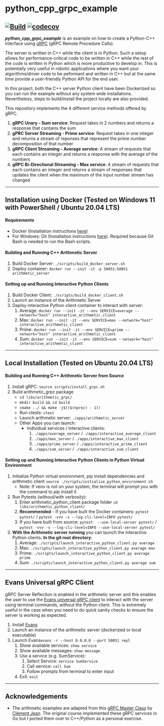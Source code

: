 # python_cpp_grpc_example

[![Build](https://github.com/tengfoonglam/python_cpp_grpc_example/actions/workflows/main.yml/badge.svg)](https://github.com/tengfoonglam/python_cpp_grpc_example/actions/workflows/main.yml)
[![codecov](https://codecov.io/gh/tengfoonglam/python_cpp_grpc_example/branch/main/graph/badge.svg?token=4C4ZTA1CKG)](https://codecov.io/gh/tengfoonglam/python_cpp_grpc_example)
---
 ***python_cpp_grpc_example*** is an example on how to create a Python-C++ interface using [gRPC](https://grpc.io/) (gRPC Remote Procedure Calls).

The server is written in C++ while the client is in Python. Such a setup allows for performance-critical code to be written in C++ while the rest of the code is written in Python which is more productive to develop in. This is potentially very useful in robotic applications where you want your algorithms/driver code to be peformant and written in C++ but at the same time provide a user-friendly Python API for the end user.

In this project, both the C++ server Python client have been Dockerized so you can run the example without any system wide installations. Nevertheless, steps to build/install the project locally are also provided.

This repository implements the 4 different service methods offered by gRPC.
 1. **gRPC Unary - Sum service**: Request takes in 2 numbers and returns a response that contains the sum
 2. **gPRC Server Streaming - Prime service**: Request takes in one integer and returns a stream of reponses that represent the prime number decomposition of that number
 3. **gRPC Client Streaming - Average service**: A stream of requests that each contains an integer and returns a response with the average of the numbers
 4. **gRPC Bi-Directional Streaming - Max service**: A stream of requests that each contains an integer and returns a stream of responses that updates the client when the maximum of the input number stream has changed

---

## Installation using Docker (Tested on Windows 11 with PowerShell / Ubuntu 20.04 LTS)

#### Requirements
 * Docker (Installation instructions [here](https://docs.docker.com/engine/install/ubuntu/))
 * For Windows: Git (Installation instructions [here](https://git-scm.com/downloads)). Required because Git Bash is needed to run the Bash scripts.

#### Building and Running C++ Arithmetic Server

 1. Build Docker Server: ```./scripts/build_docker_server.sh```
 2. Deploy container: ```docker run --init -it -p 50051:50051 arithmetic_server```

#### Setting up and Running Interactive Python Clients
 1. Build Docker Client: ```./scripts/build_docker_client.sh```
 2. Launch an instance of the Arithmetic Server
 3. Deploy interactive Python client container to interact with server:
      1. Average: ```docker run --init -it --env SERVICE=average --network="host" interactive_arithmetic_client```
      2. Max: ```docker run --init -it --env SERVICE=max --network="host" interactive_arithmetic_client```
      3. Prime: ```docker run --init -it --env SERVICE=prime --network="host" interactive_arithmetic_client```
      4. Sum: ```docker run --init -it --env SERVICE=sum --network="host" interactive_arithmetic_client```

---

## Local Installation (Tested on Ubuntu 20.04 LTS)

#### Building and Running C++ Arithmetic Server from Source

1. Install gRPC: ```source scripts/install_grpc.sh```
2. Build arithmetic_grpc package
   - ```cd libs/arithmetic_grpc/```
   - ```mkdir build && cd build```
   - ```cmake ../ && make -j$(($(nproc) - 1))```
   - Run ctests: ```ctest```
   - Launch arithmetic server: ```./apps/arithmetic_server```
   - Other Apps you can launch:
     - Individual services / interactive clients:
        1. ```./apps/average_server``` / ```./apps/interactive_average_client```
        2. ```./apps/max_server``` / ```./apps/interactive_max_client```
        3. ```./apps/prime_server``` / ```./apps/interactive_prime_client```
        4. ```./apps/sum_server``` / ```./apps/interactive_sum_client```

#### Setting up and Running Interactive Python Clients in Python Virtual Environment

1. Initialize Python virtual environment, pip install dependencies and arithmetic client ```source ./scripts/initialise_python_environment.sh```
   * Note: If venv is not on your system, the terminal will prompt you with the command to pip install it
3. Run Pytests (without/with verbosity):
   1. Enter arithmetic_python_client package folder ```cd libs/arithmetic_python_client/```
   2. **Recommended** - If you have built the Docker containers: ```pytest pytest/``` / ```pytest -vvv -s --log-cli-level=INFO pytest/```
   3. If you have built from source: ```pytest  --use-local-server pytest/``` / ```pytest -vvv -s --log-cli-level=INFO --use-local-server pytest/```
4. **With the Arithmetic server running** you can launch the interactive Python clients. **In the git root directory**:
   1. Average: ```./scripts/launch_interactive_python_client.py average```
   2. Max: ```./scripts/launch_interactive_python_client.py average max```
   3. Prime: ```./scripts/launch_interactive_python_client.py average prime```
   4. Sum: ```./scripts/launch_interactive_python_client.py average sum```

---

## Evans Universal gRPC Client

gRPC Server Reflection is enabled in the arithmetic server and this enables the user to use the [Evans universal gRPC client](https://github.com/ktr0731/evans) to interact with the server using terminal commands, without the Python client. This is extremely useful in the case when you need to do quick sanity checks to ensure the server is working as expected.

1. Install [Evans](https://github.com/ktr0731/evans)
2. Launch an instance of the arithmetic server (dockerized or local executable)
3. Launch Evans```evans -r --host 0.0.0.0 --port 50051 repl```
   1. Show available services: ```show service```
   2. Show available messages: ```show message```
   3. Use a service (e.g. SumService):
      1. Select Service: ```service SumService```
      2. Call service: ```call Sum```
      3. Follow prompts from terminal to enter input
   4. Exit: ```exit```

---

## Acknowledgements

 * The arithmetic examples are adapted from this [gRPC Master Class](https://www.udemy.com/course/grpc-golang/) by [Clément Jean](https://www.udemy.com/course/grpc-golang/#instructor-1). The original course implemented these gRPC services in Go but I ported them over to C++/Python as a personal exercise.
